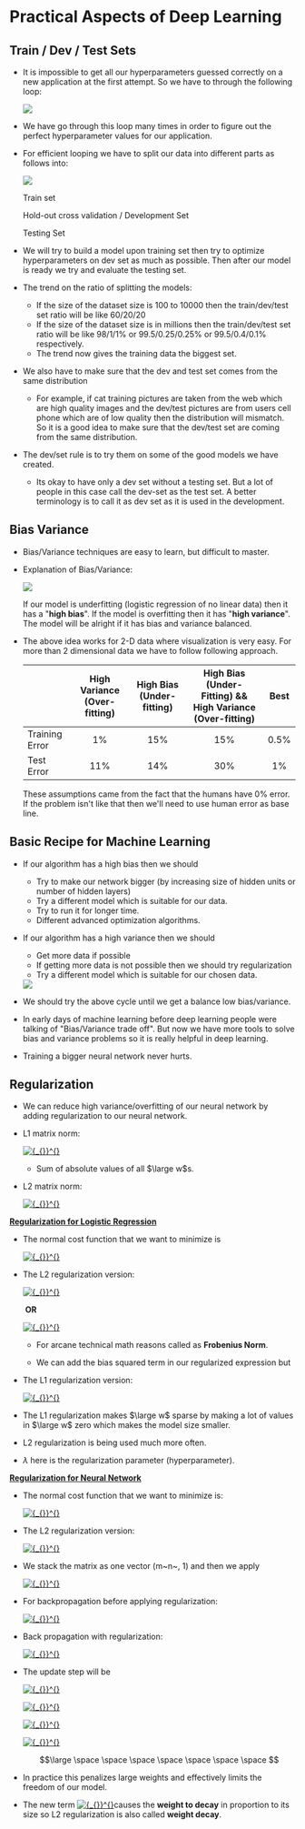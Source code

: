 # **Practical Aspects of Deep Learning**

## **Train / Dev / Test Sets**

- It is impossible to get all our hyperparameters guessed correctly on a new application at the first attempt. So we have to through the following  loop:

  <img src="./Images/deeplearningcycle.png">

- We have go through this loop many times in order to figure out the perfect hyperparameter values for our application.

- For efficient looping we have to split our data into different parts as follows into:

  <img src="./Images/datasetsplit.png">

  Train set

  Hold-out cross validation / Development Set

  Testing Set

- We will try to build a model upon training set then try to optimize hyperparameters on dev set as much as possible. Then after our model is ready we try and evaluate the testing set.
- The trend on the ratio of splitting the models:
  - If the size of the dataset size is 100 to 10000 then the train/dev/test set ratio will be like 60/20/20
  - If the size of the dataset size is in millions then the train/dev/test set ratio will be like 98/1/1% or 99.5/0.25/0.25% or 99.5/0.4/0.1% respectively.
  - The trend now gives the training data the biggest set.
- We also have to make sure that the dev and test set comes from the same distribution
  
  - For example, if cat training pictures are taken from the web which are high quality images  and the dev/test pictures are from users cell phone which are of low quality then the distribution will mismatch. So it is a good idea to make sure that the dev/test set are coming from the same distribution.
- The dev/set rule is to try them on some of the good models we have created.
  
  - Its okay to have only a dev set without a testing set. But a lot of people in this case call the dev-set as the test set. A better terminology is to call it as dev set as it is used in the development.

## **Bias Variance**

- Bias/Variance techniques are easy to learn, but difficult to master.

- Explanation of Bias/Variance:

  <img src="./Images/biasvariance.png">

  If our model is underfitting (logistic regression of no linear data) then it has a "**high bias**". If the model is overfitting then it has "**high variance**". The model will be alright if it has bias and variance balanced.

- The above idea works for 2-D data where visualization is very easy. For more than 2 dimensional data we have to follow following approach.

  |                | High Variance (Over-fitting) | High Bias  (Under-fitting) | High  Bias (Under- Fitting) && High Variance (Over-fitting) | Best |
  | -------------- | :--------------------------: | :------------------------: | :---------------------------------------------------------: | :--: |
  | Training Error |              1%              |            15%             |                             15%                             | 0.5% |
  | Test Error     |             11%              |            14%             |                             30%                             |  1%  |

  These assumptions came from the fact that the humans have 0% error. If the problem isn't like that then we'll need to use human error as base line.

## **Basic Recipe for Machine Learning**

- If our algorithm has a high bias then we should

  - Try to make our network bigger (by increasing size of hidden units or number of hidden layers)
  - Try a different model which is suitable for our data.
  - Try to run it for longer time.
  - Different advanced optimization algorithms.

- If our algorithm has a high variance then we should

  - Get more data if possible
  - If getting more data is not possible then we should try regularization
  - Try a different model which is suitable for our chosen data.

  <img src="./Images/nnrecipe.png">

- We should try the above cycle until we get a balance low bias/variance.

- In early days of machine learning before deep learning people were talking of "Bias/Variance trade off". But now we have more tools to solve bias and variance problems so it is really helpful in deep learning.

- Training a bigger neural network never hurts.

## **Regularization**

- We can reduce high variance/overfitting of our neural network by adding regularization to our neural network.

- L1 matrix norm:

  <a href="https://www.codecogs.com/eqnedit.php?latex={_{}}^{}" target="_blank"><img src="https://latex.codecogs.com/gif.latex?\Large ||w||=\sum_{j=1}^{n_x}(|w_{i,j}|)" title="{_{}}^{}" /></a>

  - Sum of absolute values of all $\large w$s.

- L2 matrix norm:

  <a href="https://www.codecogs.com/eqnedit.php?latex={_{}}^{}" target="_blank"><img src="https://latex.codecogs.com/gif.latex?\Large ||w||^{2}_2=\sum_{j=1}^{n_x}|w_{j}|^{2}=w^{T}w" title="{_{}}^{}" /></a>

<ins>**Regularization for Logistic Regression**</ins>

- The normal cost function that we want to minimize is

  <a href="https://www.codecogs.com/eqnedit.php?latex={_{}}^{}" target="_blank"><img src="https://latex.codecogs.com/gif.latex?\Large J(w,b)=\frac{1}{m} \sum_{i=1}^{m}\mathcal{L}(\hat{y},y)" title="{_{}}^{}" /></a>

- The L2 regularization version:

  <a href="https://www.codecogs.com/eqnedit.php?latex={_{}}^{}" target="_blank"><img src="https://latex.codecogs.com/gif.latex?\Large J(w,b)=\frac{1}{m} \sum_{i=1}^{m}\mathcal{L}(\hat{y},y) + \frac{\lambda}{2m}||w||_{2}^{2}" title="{_{}}^{}" /></a>

  ​														**OR**

  <a href="https://www.codecogs.com/eqnedit.php?latex={_{}}^{}" target="_blank"><img src="https://latex.codecogs.com/gif.latex?\Large J(w,b)=\frac{1}{m} \sum_{i=1}^{m}\mathcal{L}(\hat{y},y) + \frac{\lambda}{2m}||w||_{2}^{2} + \frac{\lambda}{2m}||b||^{2}" title="{_{}}^{}" /></a>

  - For arcane technical math reasons called as **Frobenius Norm**.

  - We can add the bias squared term in our regularized expression but 

- The L1 regularization version:

  <a href="https://www.codecogs.com/eqnedit.php?latex={_{}}^{}" target="_blank"><img src="https://latex.codecogs.com/gif.latex?\large J(w,b)=\frac{1}{m} \sum_{i=1}^{m}\mathcal{L}(\hat{y},y) + \frac{\lambda}{2m}||w||_{1}" title="{_{}}^{}" /></a>

- The L1 regularization makes $\large w$ sparse by making a lot of values in $\large w$ zero which makes the model size smaller.

- L2 regularization is being used much more often.

- $\lambda$ here is the regularization parameter (hyperparameter).

<ins>**Regularization for Neural Network**</ins>

- The normal cost function that we want to minimize is:

  <a href="https://www.codecogs.com/eqnedit.php?latex={_{}}^{}" target="_blank"><img src="https://latex.codecogs.com/gif.latex?\Large J(w^{[1]},b1^{[1]},...w^{[l]},b^{[l]})=\frac{1}{m}\sum_{i=1}^{m}\mathcal{L}(\hat{y}_i,y_i)" title="{_{}}^{}" /></a> 

- The L2 regularization version:

  <a href="https://www.codecogs.com/eqnedit.php?latex={_{}}^{}" target="_blank"><img src="https://latex.codecogs.com/gif.latex?\Large J(w^{[l]},b^{[l]})=\frac{1}{m}\sum_{i=1}^{m}\mathcal{L}(\hat{y}_i,y_i)+ \frac{\lambda}{2m}||w^{[l]}||_{F}^{2}" title="{_{}}^{}" /></a>

- We stack the matrix as one vector (m~n~, 1) and then we apply 

  <a href="https://www.codecogs.com/eqnedit.php?latex={_{}}^{}" target="_blank"><img src="https://latex.codecogs.com/gif.latex?\Large \sqrt{(w1^2 + w2^2+...+)}" title="{_{}}^{}" /></a>

- For backpropagation before applying regularization:

  <a href="https://www.codecogs.com/eqnedit.php?latex={_{}}^{}" target="_blank"><img src="https://latex.codecogs.com/gif.latex?\Large dw^{[l]}=from\space backprop" title="{_{}}^{}" /></a>

- Back propagation with regularization:

  <a href="https://www.codecogs.com/eqnedit.php?latex={_{}}^{}" target="_blank"><img src="https://latex.codecogs.com/gif.latex?\Large dw^{[l]}=(from\space backpropagation) + \frac {\lambda}{m}w^{[l]}" title="{_{}}^{}" /></a>

- The update step will be

  <a href="https://www.codecogs.com/eqnedit.php?latex={_{}}^{}" target="_blank"><img src="https://latex.codecogs.com/gif.latex?\Large w^{[l]}=w^{[l]}-\alpha \space dw^{[l]}" title="{_{}}^{}" /></a>

  <a href="https://www.codecogs.com/eqnedit.php?latex={_{}}^{}" target="_blank"><img src="https://latex.codecogs.com/gif.latex?\Large w^{[l]}=w^{[l]}-\alpha [(from \space backpropagation)+\frac{\lambda}{m}w^{[l]}]" title="{_{}}^{}" /></a>

  <a href="https://www.codecogs.com/eqnedit.php?latex={_{}}^{}" target="_blank"><img src="https://latex.codecogs.com/gif.latex?\Large =w^{[l]}-+\frac{\alpha \lambda}{m}w^{[l]}-\alpha \times (from \space backpropagation) " title="{_{}}^{}" /></a>

  <a href="https://www.codecogs.com/eqnedit.php?latex={_{}}^{}" target="_blank"><img src="https://latex.codecogs.com/gif.latex?\Large =w^{[l]}[1-\frac{\alpha \lambda}{m}]-\alpha \times (from \space backpropagation)" title="{_{}}^{}" /></a>

  $$\large \space \space \space \space \space \space \space $$ 

- In practice this penalizes large weights and effectively limits the freedom of our model.

- The new term <a href="https://www.codecogs.com/eqnedit.php?latex={_{}}^{}" target="_blank"><img src="https://latex.codecogs.com/gif.latex?\large [1-(\frac {\alpha \lambda}{m})]w^{[l]}" title="{_{}}^{}" /></a>causes the **weight to decay** in proportion to its size so L2 regularization is also called **weight decay**.



